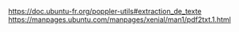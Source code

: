 https://doc.ubuntu-fr.org/poppler-utils#extraction_de_texte
https://manpages.ubuntu.com/manpages/xenial/man1/pdf2txt.1.html